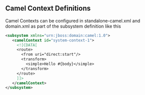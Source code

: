 ## Camel Context Definitions

Camel Contexts can be configured in standalone-camel.xml and domain.xml as part of the subsystem definition like this

```xml
<subsystem xmlns="urn:jboss:domain:camel:1.0">
   <camelContext id="system-context-1">
     <![CDATA[
     <route>
       <from uri="direct:start"/>
       <transform>
         <simple>Hello #{body}</simple>
       </transform>
     </route>
     ]]>
   </camelContext>
</subsystem>
```
